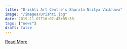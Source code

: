 ```yaml
---
title: "Drishti Art Centre's Bharata Nritya Vaibhava"
image: "/images/Drishti.jpg"
date: 2019-11-01T16:07:45+05:30
tags: ["news"]
draft: false
---
```


[Read More](https://narthaki.com/info/gtsk/gtsk241.html?fbclid=IwAR2sUmReCp2Ilpha4U8LDEa7gbcbFqUWsMHZXG9cYiLLpCLnFHTN_6FmI0Y)
